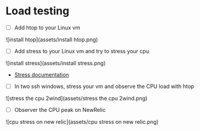 # Load testing

* [ ] Add htop to your Linux vm

![install htop](assets/install htop.png)

* [ ] Add stress to your Linux vm and try to stress your cpu

![install stress](assets/install stress.png)

* [Stress documentation](https://www.golinuxcloud.com/stress-command-in-linux/)

* [ ] In two ssh windows, stress your vm and observe the CPU load with htop

![stress the cpu 2wind](assets/stress the cpu 2wind.png)

* [ ] Observer the CPU peak on NewRelic

![cpu stress on new relic](assets/cpu stress on new relic.png)

